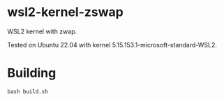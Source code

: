 # wsl2-kernel-zswap

WSL2 kernel with zwap.

Tested on Ubuntu 22.04 with kernel 5.15.153.1-microsoft-standard-WSL2.

# Building

```
bash build.sh
```
